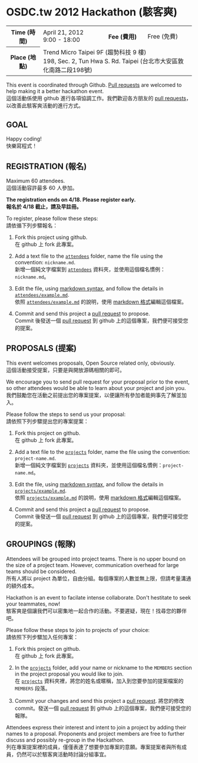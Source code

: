 OSDC.tw 2012 Hackathon (駭客爽)
===============================

<table>
<tr>
	<th>Time (時間)</th>
	<td>April 21, 2012<br>9:00 - 18:00</td>
	<th>Fee (費用)</th>
	<td>Free (免費)</td>
</tr>
<tr>
	<th>Place (地點)</th>
	<td colspan="3">
		Trend Micro Taipei 9F (趨勢科技 9 樓)<br>
		198, Sec. 2, Tun Hwa S. Rd. Taipei (台北市大安區敦化南路二段198號)
	</td>
</tr>
</table>

This event is coordinated through Github. [Pull requests][pu] are welcomed to help making it a better hackathon event.  
這個活動係使用 github 進行各項協調工作。我們歡迎各方朋友的 [pull requests][pu]，以改善此駭客爽活動的進行方式。

GOAL
----

Happy coding!  
快樂寫程式！

REGISTRATION (報名)
-------------------

Maximum 60 attendees.  
這個活動容許最多 60 人參加。

**The registration ends on 4/18. Please register early.**  
**報名於 4/18 截止，請及早註冊。**

To register, please follow these steps:  
請依循下列步驟報名：

1. Fork this project using github.  
   在 github 上 fork 此專案。

2. Add a text file to the [`attendees`][at] folder, name the file using the convention: `nickname.md`.  
   新增一個純文字檔案到 [`attendees`][at] 資料夾，並使用這個檔名慣例：`nickname.md`。

3. Edit the file, using [markdown syntax][md], and follow the details in [`attendees/example.md`][ax].  
   依照 [`attendees/example.md`][ax] 的說明，使用 [markdown 格式][md]編輯這個檔案。

4. Commit and send this project a [pull request][pu] to propose.  
   Commit 後發送一個 [pull request][pu] 到 github 上的這個專案，我們便可接受您的提案。

PROPOSALS (提案)
----------------

This event welcomes proposals, Open Source related only, obviously.  
這個活動接受提案，只要是與開放源碼相關的即可。

We encourage you to send pull request for your proposal prior to the event, so other attendees would be able to learn about your project and join you.  
我們鼓勵您在活動之前提出您的專案提案，以便讓所有參加者能夠事先了解並加入。

Please follow the steps to send us your proposal:  
請依照下列步驟提出您的專案提案： 

1. Fork this project on github.  
   在 github 上 fork 此專案。

2. Add a text file to the [`projects`][pr] folder, name the file using the convention: `project-name.md`.  
   新增一個純文字檔案到 [`projects`][pr] 資料夾，並使用這個檔名慣例：`project-name.md`。

3. Edit the file, using [markdown syntax][md], and follow the details in [`projects/example.md`][px].  
   依照 [`projects/example.md`][px] 的說明，使用 [markdown 格式][md]編輯這個檔案。

4. Commit and send this project a [pull request][pu] to propose.  
   Commit 後發送一個 [pull request][pu] 到 github 上的這個專案，我們便可接受您的提案。

GROUPINGS (報隊)
----------------

Attendees will be grouped into project teams. There is no upper bound on the size of a project team. However, communication overhead for large teams should be considered.  
所有人將以 project 為單位，自由分組。每個專案的人數並無上限，但請考量溝通的額外成本。

Hackathon is an event to facilate intense collaborate. Don't hestitate to seek your teammates, now!  
駭客爽是個讓我們可以密集地一起合作的活動。不要遲疑，現在！找尋您的夥伴吧。

Please follow these steps to join to projects of your choice:  
請依照下列步驟加入任何專案：

1. Fork this project on github.  
   在 github 上 fork 此專案。

2. In the [`projects`][pr] folder, add your name or nickname to the `MEMBERS` section in the project proposal you would like to join.  
   在 [`projects`][pr] 資料夾裡，將您的姓名或暱稱，加入到您要參加的提案檔案的 `MEMBERS` 段落。

3. Commit your changes and send this project a [pull request][pu]. 
   將您的修改 commit。發送一個 [pull request][pu] 到 github 上的這個專案，我們便可接受您的報隊。

Attendees express their interest and intent to join a project by adding their names to a proposal. Proponents and project members are free to further discuss and possibly re-group in the Hackathon.  
列在專案提案裡的成員，僅僅表達了想要參加專案的意願。專案提案者與所有成員，仍然可以於駭客爽活動時討論分組事宜。

[at]: osdc-2012-hackathon/tree/master/attendees
[ax]: osdc-2012-hackathon/blob/master/attendees/example.md
[pr]: osdc-2012-hackathon/tree/master/projects
[px]: osdc-2012-hackathon/blob/master/projects/example.md
[md]: http://daringfireball.net/projects/markdown/syntax
[pu]: http://help.github.com/send-pull-requests/

